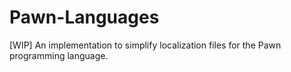 # Pawn-Languages
[WIP] An implementation to simplify localization files for the Pawn programming language. 
